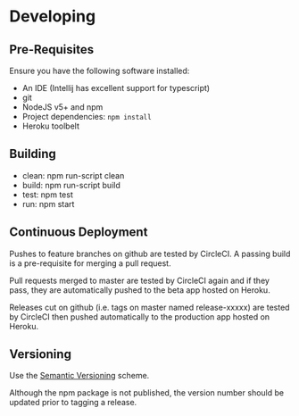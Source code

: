 # Developing

## Pre-Requisites

Ensure you have the following software installed:

* An IDE (Intellij has excellent support for typescript)
* git
* NodeJS v5+ and npm
 * Project dependencies: `npm install`
* Heroku toolbelt

## Building

* clean: npm run-script clean
* build: npm run-script build
* test: npm test
* run: npm start

## Continuous Deployment

Pushes to feature branches on github are tested by CircleCI. A passing build
is a pre-requisite for merging a pull request.

Pull requests merged to master are tested by CircleCI again and if they pass,
they are automatically pushed to the beta app hosted on Heroku.

Releases cut on github (i.e. tags on master named release-xxxxx) are tested by
CircleCI then pushed automatically to the production app hosted on Heroku.

## Versioning

Use the [Semantic Versioning](http://semver.org/) scheme.

Although the npm package is not published, the version number should be updated
prior to tagging a release.
